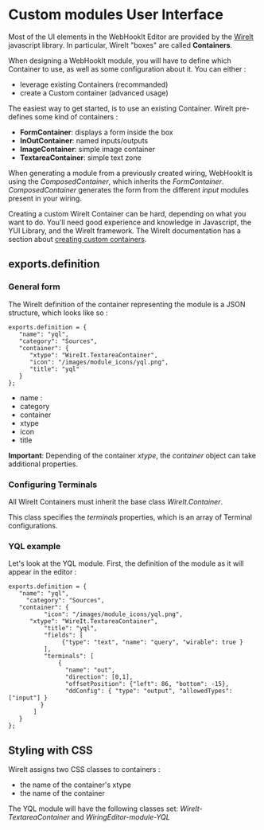 # Custom modules User Interface

Most of the UI elements in the WebHookIt Editor are provided by the [WireIt](http://neyric.github.com/wireit) javascript library. In particular, WireIt "boxes" are called **Containers**.

When designing a WebHookIt module, you will have to define which Container to use, as well as some configuration about it. You can either :

 * leverage existing Containers (recommanded)
 * create a Custom container (advanced usage)

The easiest way to get started, is to use an existing Container. WireIt pre-defines some kind of containers :

 * **FormContainer**: displays a form inside the box
 * **InOutContainer**: named inputs/outputs
 * **ImageContainer**: simple image container
 * **TextareaContainer**: simple text zone
 
When generating a module from a previously created wiring, WebHookIt is using the _ComposedContainer_, which inherits the _FormContainer_. _ComposedContainer_ generates the form from the different _input_ modules present in your wiring.

Creating a custom WireIt Container can be hard, depending on what you want to do. You'll need good experience and knowledge in Javascript, the YUI Library, and the WireIt framework. The WireIt documentation has a section about [creating custom containers](http://localhost:8888/Projets/WireIt/guide.html#containers).


## exports.definition


### General form

The WireIt definition of the container representing the module is a JSON structure, which looks like so :

    exports.definition = {
       "name": "yql",
       "category": "Sources",
       "container": {
          "xtype": "WireIt.TextareaContainer",
          "icon": "/images/module_icons/yql.png",
          "title": "yql"
       }
    };


 * name : 
 * category
 * container
 * xtype
 * icon
 * title

**Important**: Depending of the container _xtype_, the _container_ object can take additional properties.


### Configuring Terminals

All WireIt Containers must inherit the base class _WireIt.Container_. 

This class specifies the _terminals_ properties, which is an array of Terminal configurations.


### YQL example

Let's look at the YQL module. First, the definition of the module as it will appear in the editor :

    exports.definition = {
       "name": "yql",
    	 "category": "Sources",
       "container": {
    		  "icon": "/images/module_icons/yql.png",
          "xtype": "WireIt.TextareaContainer",
    		  "title": "yql",
    		  "fields": [
    			   {"type": "text", "name": "query", "wirable": true }
    		  ],
    		  "terminals": [
    		      {
    		        "name": "out", 
    		        "direction": [0,1], 
    		        "offsetPosition": {"left": 86, "bottom": -15}, 
    		        "ddConfig": { "type": "output", "allowedTypes": ["input"] }
             }
    	   ]
       }
    };




## Styling with CSS

WireIt assigns two CSS classes to containers :

 * the name of the container's xtype
 * the name of the container

The YQL module will have the following classes set: _WireIt-TextareaContainer_ and _WiringEditor-module-YQL_


<script type="text/javascript">var disqus_shortname = 'custom-modules-ui';</script>